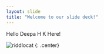 ```yaml
---
layout: slide
title: "Welcome to our slide deck!"
---
```


Hello Deepa H K Here!

![riddlocat](https://octodex.github.com/images/riddlocat.png)
{: .center}

